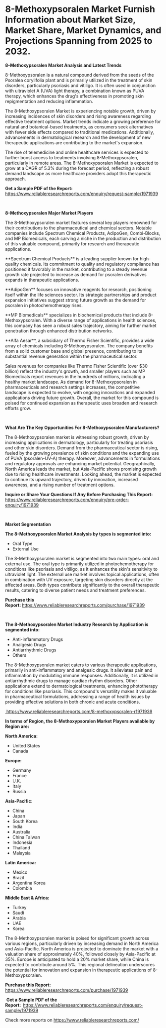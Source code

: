 <p><h1>8-Methoxypsoralen Market Furnish Information about Market Size, Market Share, Market Dynamics, and Projections Spanning from 2025 to 2032.</h1></p><p><strong>8-Methoxypsoralen Market Analysis and Latest Trends</strong></p>
<p><p>8-Methoxypsoralen is a natural compound derived from the seeds of the Psoralea corylifolia plant and is primarily utilized in the treatment of skin disorders, particularly psoriasis and vitiligo. It is often used in conjunction with ultraviolet A (UVA) light therapy, a combination known as PUVA therapy, which enhances the drug's effectiveness in promoting skin repigmentation and reducing inflammation. </p><p>The 8-Methoxypsoralen Market is experiencing notable growth, driven by increasing incidences of skin disorders and rising awareness regarding effective treatment options. Market trends indicate a growing preference for natural and botanical-based treatments, as consumers seek alternatives with fewer side effects compared to traditional medications. Additionally, advancements in dermatological research and the development of new therapeutic applications are contributing to the market's expansion. </p><p>The rise of telemedicine and online healthcare services is expected to further boost access to treatments involving 8-Methoxypsoralen, particularly in remote areas. The 8-Methoxypsoralen Market is expected to grow at a CAGR of 5.3% during the forecast period, reflecting a robust demand landscape as more healthcare providers adopt this therapeutic approach.</p></p>
<p><strong>Get a Sample PDF of the Report:&nbsp;</strong> <a href="https://www.reliableresearchreports.com/enquiry/request-sample/1971939?utm_campaign=2957&utm_medium=2&utm_source=Github&utm_content=ia&utm_term=09032025&utm_id=8-methoxypsoralen">https://www.reliableresearchreports.com/enquiry/request-sample/1971939</a></p>
<p>&nbsp;</p>
<p><strong>8-Methoxypsoralen Major Market Players</strong></p>
<p><p>The 8-Methoxypsoralen market features several key players renowned for their contributions to the pharmaceutical and chemical sectors. Notable companies include Spectrum Chemical Products, AdipoGen, Combi-Blocks, and MP Biomedicals, each carving a niche in the production and distribution of this valuable compound, primarily for research and therapeutic applications.</p><p>**Spectrum Chemical Products** is a leading supplier known for high-quality chemicals. Its commitment to quality and regulatory compliance has positioned it favorably in the market, contributing to a steady revenue growth rate projected to increase as demand for psoralen derivatives expands in therapeutic applications.</p><p>**AdipoGen** focuses on innovative reagents for research, positioning itself within the life sciences sector. Its strategic partnerships and product expansion initiatives suggest strong future growth as the demand for psoralen in photochemotherapy rises.</p><p>**MP Biomedicals** specializes in biochemical products that include 8-Methoxypsoralen. With a diverse range of applications in health sciences, this company has seen a robust sales trajectory, aiming for further market penetration through enhanced distribution networks.</p><p>**Alfa Aesar**, a subsidiary of Thermo Fisher Scientific, provides a wide array of chemicals including 8-Methoxypsoralen. The company benefits from a solid customer base and global presence, contributing to its substantial revenue generation within the pharmaceutical sector.</p><p>Sales revenues for companies like Thermo Fisher Scientific (over $30 billion) reflect the industry's growth, and smaller players such as MP Biomedicals report revenues in the hundreds of millions, indicating a healthy market landscape. As demand for 8-Methoxypsoralen in pharmaceuticals and research settings increases, the competitive landscape is expected to evolve, with ongoing innovations and expanded applications driving future growth. Overall, the market for this compound is poised for continued expansion as therapeutic uses broaden and research efforts grow.</p></p>
<p>&nbsp;</p>
<p><strong>What Are The Key Opportunities For 8-Methoxypsoralen Manufacturers?</strong></p>
<p><p>The 8-Methoxypsoralen market is witnessing robust growth, driven by increasing applications in dermatology, particularly for treating psoriasis and other skin disorders. Demand from the pharmaceutical sector is rising, fueled by the growing prevalence of skin conditions and the expanding use of PUVA (psoralen-UV-A) therapy. Moreover, advancements in formulations and regulatory approvals are enhancing market potential. Geographically, North America leads the market, but Asia-Pacific shows promising growth due to rising healthcare investments. Looking ahead, the market is expected to continue its upward trajectory, driven by innovation, increased awareness, and a rising number of treatment options.</p></p>
<p><strong>Inquire or Share Your Questions If Any Before Purchasing This Report:</strong> <a href="https://www.reliableresearchreports.com/enquiry/pre-order-enquiry/1971939?utm_campaign=2957&utm_medium=2&utm_source=Github&utm_content=ia&utm_term=09032025&utm_id=8-methoxypsoralen">https://www.reliableresearchreports.com/enquiry/pre-order-enquiry/1971939</a></p>
<p>&nbsp;</p>
<p><strong>Market Segmentation</strong></p>
<p><strong>The 8-Methoxypsoralen Market Analysis by types is segmented into:</strong></p>
<p><ul><li>Oral Type</li><li>External Use</li></ul></p>
<p><p>The 8-Methoxypsoralen market is segmented into two main types: oral and external use. The oral type is primarily utilized in photochemotherapy for conditions like psoriasis and vitiligo, as it enhances the skin's sensitivity to ultraviolet light. The external use market involves topical applications, often in combination with UV exposure, targeting skin disorders directly at the affected areas. Both types contribute significantly to the overall therapeutic results, catering to diverse patient needs and treatment preferences.</p></p>
<p><strong>Purchase this Report:&nbsp;</strong><a href="https://www.reliableresearchreports.com/purchase/1971939?utm_campaign=2957&utm_medium=2&utm_source=Github&utm_content=ia&utm_term=09032025&utm_id=8-methoxypsoralen">https://www.reliableresearchreports.com/purchase/1971939</a></p>
<p>&nbsp;</p>
<p><strong>The 8-Methoxypsoralen Market Industry Research by Application is segmented into:</strong></p>
<p><ul><li>Anti-inflammatory Drugs</li><li>Analgesic Drugs</li><li>Antiarrhythmic Drugs</li><li>Others</li></ul></p>
<p><p>The 8-Methoxypsoralen market caters to various therapeutic applications, primarily in anti-inflammatory and analgesic drugs. It alleviates pain and inflammation by modulating immune responses. Additionally, it is utilized in antiarrhythmic drugs to manage cardiac rhythm disorders. Other applications extend to dermatological treatments, enhancing phototherapy for conditions like psoriasis. This compound's versatility makes it valuable in pharmaceutical formulations, addressing a range of health issues by providing effective solutions in both chronic and acute conditions.</p></p>
<p><a href="https://www.reliableresearchreports.com/8-methoxypsoralen-r1971939?utm_campaign=2957&utm_medium=2&utm_source=Github&utm_content=ia&utm_term=09032025&utm_id=8-methoxypsoralen">&nbsp;https://www.reliableresearchreports.com/8-methoxypsoralen-r1971939</a></p>
<p><strong>In terms of Region, the 8-Methoxypsoralen Market Players available by Region are:</strong></p>
<p>
    <p> <strong> North America: </strong>
        <ul>
            <li>United States</li>
            <li>Canada</li>
        </ul>
        </p> 
    <p> <strong> Europe: </strong>
        <ul>
            <li>Germany</li>
            <li>France</li>
            <li>U.K.</li>
            <li>Italy</li>
            <li>Russia</li>
        </ul>
        </p> 
    <p> <strong> Asia-Pacific: </strong>
        <ul>
            <li>China</li>
            <li>Japan</li>
            <li>South Korea</li>
            <li>India</li>
            <li>Australia</li>
            <li>China Taiwan</li>
            <li>Indonesia</li>
            <li>Thailand</li>
            <li>Malaysia</li>
        </ul>
        </p> 
    <p> <strong> Latin America: </strong>
        <ul>
            <li>Mexico</li>
            <li>Brazil</li>
            <li>Argentina Korea</li>
            <li>Colombia</li>
        </ul>
        </p> 
    <p> <strong> Middle East & Africa: </strong>
        <ul>
            <li>Turkey</li>
            <li>Saudi</li>
            <li>Arabia</li>
            <li>UAE</li>
            <li>Korea</li>
        </ul>
    </p>
    </p>
<p><p>The 8-Methoxypsoralen market is poised for significant growth across various regions, particularly driven by increasing demand in North America and Asia-Pacific. North America is projected to dominate the market with a valuation share of approximately 40%, followed closely by Asia-Pacific at 35%. Europe is anticipated to hold a 20% market share, while China is expected to contribute around 5%. This regional delineation underscores the potential for innovation and expansion in therapeutic applications of 8-Methoxypsoralen.</p></p>
<p><strong>Purchase this Report: </strong><a href="https://www.reliableresearchreports.com/purchase/1971939?utm_campaign=2957&utm_medium=2&utm_source=Github&utm_content=ia&utm_term=09032025&utm_id=8-methoxypsoralen">https://www.reliableresearchreports.com/purchase/1971939</a></p>
<p>&nbsp;<strong>Get a Sample PDF of the Report:&nbsp;&nbsp;</strong><a href="https://www.reliableresearchreports.com/enquiry/request-sample/1971939?utm_campaign=2957&utm_medium=2&utm_source=Github&utm_content=ia&utm_term=09032025&utm_id=8-methoxypsoralen">https://www.reliableresearchreports.com/enquiry/request-sample/1971939</a></p>
<p><strong></strong></p>
<p>Check more reports on <a href="https://www.reliableresearchreports.com/?utm_campaign=2957&utm_medium=2&utm_source=Github&utm_content=ia&utm_term=09032025&utm_id=8-methoxypsoralen">https://www.reliableresearchreports.com/</a></p>